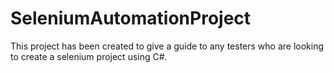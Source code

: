 # SeleniumAutomationProject
This project has been created to give a guide to any testers who are looking to create a selenium project using C#.
